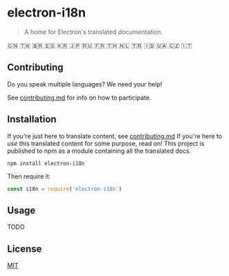 # electron-i18n

> A home for Electron's translated documentation.

🇨🇳 🇹🇼 🇧🇷 🇪🇸 🇰🇷 🇯🇵 🇷🇺 🇫🇷 🇹🇭 🇳🇱 🇹🇷 🇮🇩 🇺🇦 🇨🇿 🇮🇹

## Contributing

Do you speak multiple languages? We need your help! 

See [contributing.md](contributing.md) for info on how to participate.

## Installation

If you're just here to translate content, see [contributing.md](contributing.md)
If you're here to _use_ this translated content for some purpose, read on!
This project is published to npm as a module containing all the translated 
docs.

```
npm install electron-i18n
```

Then require it:

```js
const i18n = require('electron-i18n')
```

## Usage

TODO

## License

[MIT](license)

[Crowdin]: https://crowdin.com/project/electron
